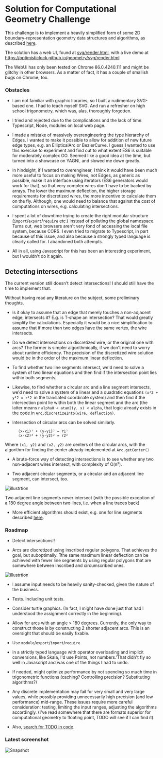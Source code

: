 

# Solution for Computational Geometry Challenge

This challenge is to implement a heavily simplified form of some 2D
boundary-representation geometry data structures and algorithms, as described [here](docs/GeometryTakeHome.md).

The solution has a web UI, found at [svg/render.html](index.html), with a live demo at https://optimisticlock.github.io/geometry/svg/render.html  

The WebUI has only been tested on Chrome 86.0.4240.111 and might be glitchy in other browsers. As a matter of fact, it has a couple of smallish bugs on Chrome, too.

### Obstacles

* I am not familiar with graphic libraries, so I built a rudimentary SVG-based one. I had to teach myself SVG. And run a refresher on high school trigonometry, which was, alas, thoroughly forgotten.

* I tried and rejected due to the complications and the lack of time: Typescript, Node, modules on local web page. 

* I made a mistake of massively overengineering the type hierarchy of Edges. I wanted to make it possible to allow for addition of new future edge types, e.g. an EllipticalArc or BezierCurve. I guess I wanted to use this exercise to experiment and find out to what extent ES6 is suitable for moderately complex OO. Seemed like a good idea at the time, but turned into a showcase on YAGNI, and slowed me down greatly. 

* In hindsight, if I wanted to overengineer, I think it would have been much more useful to focus on making Wires, not Edges, as generic as possible, make it an interface using iterators (ES6 generators would work for that), so that very complex wires don't have to be backed by arrays. The lower the maximum deflection, the higher storage requirements for discretized wires, the more incentive to calculate them on the fly. Although, one would need to balance that against the cost of computations on wires, e.g. calculating intersections. 

* I spent a lot of downtime trying to create the right modular structure  (`import`/`export`/`require` etc.) instead of polluting the global namespace. Turns out, web browsers aren't very fond of accessing the local file system, because CORS. I even tried to migrate to Typescript, in part because of this issue, and also because a strongly typed language is clearly called for. I abandoned both attempts.

* All in all, using Javascript for this has been an interesting experiment, but I wouldn't do it again.


## Detecting intersections

  The current version still doesn't detect intersections! I should still have the time to implement that.
  
  Without having read any literature on the subject, some preliminary thoughts. 
  
  * Is it okay to assume that an edge that merely touches a non-adjacent edge, intersects it? E.g. is T-shape an intersection? That would greatly simplify the calculations. Especially it would be a nice simplification to assume that if more than two edges have the same vertex, the wire intersects.

  * Do we detect intersections on discretized wire, or the original one with arcs? The former is simpler algorithmically, if we don't need to worry about runtime efficiency. The precision of the discretized wire solution would be in the order of the maximum linear deflection. 

  * To find whether two line segments intersect, we'd need to solve a system of two linear equations and then find if the intersection point lies within both segments.
  
  * Likewise, to find whether a circular arc and a line segment intersects, we'd need to solve a system of a linear and a quadratic equations `(x²2 + y²2 = r²2 `in the translated coordinate system) and then find if the intersection point lie within both the linear segment and the arc (the latter means r `alpha0 < atan2(y, x) < alpha`,  that logic already exists in the code in  `Arc.discretizeInto(wire, deflection)`. 
  
  * Intersection of circular arcs can be solved similarly. 
````
      (x-x1)² + (y-y1)² = r1²
      (x-x2)² + (y-y2)² = r2²
````  
  Where `(x1, y2)` and `(x2, y2)` are centers of the circular arcs, with the algorithm for finding the center already implemented at `Arc.getCenter()`
  
  * A brute-force way of detecting intersections is to see whether any two non-adjacent wires intersect, with complexity of O(n²).
    
  * Two adjacent circular segments, or a circular and an adjacent line segment, can intersect, too. 
  
  ![illustrtion](docs/Arcs.png)
  
  Two adjacent line segments never intersect (with the possible exception of a 180 degree angle between two lines, i.e. when a line traces back)
  
  * More efficient algorithms should exist, e.g. one for line segments described  [here](http://geomalgorithms.com/a09-_intersect-3.html#:~:text=Simple%20Polygons,-(A)%20Test%20if&text=The%20Shamos%2DHoey%20algorithm%20can,polygon%20is%20simple%20or%20not.&text=Nevertheless%2C%20there%20have%20often%20been,include%20a%20complete%20standalone%20algorithm).
  


### Roadmap

* Detect intersections!!

* Arcs are discretized using inscribed regular polygons. That achieves the goal, but suboptimally. Tthe same maximum linear deflection can be achieved with fewer line segments by using regular polygons that are somewhere between inscribed and circumscribed ones. 

![illustrtion](docs/betterDiscretization.png)

* I assume input needs to be heavily sanity-checked, given the nature of the business.

* Tests. Including unit tests.

* Consider turtle graphics. (In fact, I  might have done just that had I understood the assignment correctly in the beginning).

* Allow for arcs with an angle > 180 degrees. Currently, the only way to construct those is by constructing 2 shorter adjacent arcs. This is an oversight that should be easily fixable.
 
* Use `module`/`export`/`import`/`require`

* In a strictly typed language with operator overloading and implicit conversions, like Skala, I'd use Points, not numbers.'That didn't fly so well in Javascript and was one of the things I had to undo.

* If needed, might optimize performance by not spending so much time in trigonometric functions (caching? Controlling precision? Substituting algorithms?)

* Any discrete implementation may fail for very small and very large values, while possibly providing unnecessarily high precision (and low performance) mid-range. These issues require more careful consideration: testing, limiting the input ranges, adjusting the algorithms accordingly. (I've read somewhere that there are formats superior for computational geometry to floating point, TODO will see if I can find it).

* Also, [search for TODO in code](https://github.com/OptimisticLock/geometry/search?q=TODO).

### Latest screenshot

![Snapshot](docs/snapshot.png)    
    
